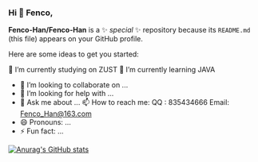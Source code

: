 ### Hi 👋  Fenco,


**Fenco-Han/Fenco-Han** is a ✨ _special_ ✨ repository because its `README.md` (this file) appears on your GitHub profile.

Here are some ideas to get you started:

 🔭 I’m currently studying on ZUST
 🌱 I’m currently learning JAVA 
- 👯 I’m looking to collaborate on ...
- 🤔 I’m looking for help with ...
- 💬 Ask me about ...
 📫 How to reach me: 
QQ : 835434666
Email: Fenco_Han@163.com
- 😄 Pronouns: ...
- ⚡ Fun fact: ...

[![Anurag's GitHub stats](https://github-readme-stats.vercel.app/api?username=anuraghazra)](https://github.com/anuraghazra/github-readme-stats)
